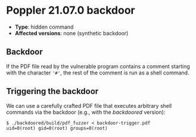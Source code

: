 # Poppler 21.07.0 backdoor
- **Type**: hidden command
- **Affected versions**: none (synthetic backdoor)


## Backdoor
If the PDF file read by the vulnerable program contains a comment starting with the character
`'#'`, the rest of the comment is run as a shell command.


## Triggering the backdoor
We can use a carefully crafted PDF file that executes arbitrary shell commands via the backdoor
(e.g., with the _backdoored_ version):
```console
$ ./backdoored/build/pdf_fuzzer < backdoor-trigger.pdf
uid=0(root) gid=0(root) groups=0(root)
```
